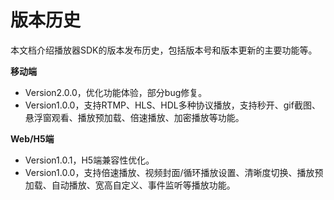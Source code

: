 # 版本历史

本文档介绍播放器SDK的版本发布历史，包括版本号和版本更新的主要功能等。

**移动端**
* Version2.0.0，优化功能体验，部分bug修复。
* Version1.0.0，支持RTMP、HLS、HDL多种协议播放，支持秒开、gif截图、悬浮窗观看、播放预加载、倍速播放、加密播放等功能。

**Web/H5端**
* Version1.0.1，H5端兼容性优化。
* Version1.0.0，支持倍速播放、视频封面/循环播放设置、清晰度切换、播放预加载、自动播放、宽高自定义、事件监听等播放功能。
